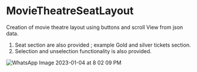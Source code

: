 # MovieTheatreSeatLayout

Creation of movie theatre layout using buttons and scroll View from json data.
1. Seat section are also provided ; example Gold and silver tickets section.
2. Selection and unselection functionality is also provided.

![WhatsApp Image 2023-01-04 at 8 02 09 PM](https://user-images.githubusercontent.com/104753678/210701709-06919636-b028-4e2a-b3d9-290478456701.jpeg)
